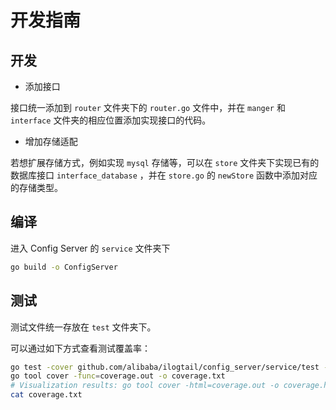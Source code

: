 # 开发指南

## 开发

* 添加接口

接口统一添加到 `router` 文件夹下的 `router.go` 文件中，并在 `manger` 和 `interface` 文件夹的相应位置添加实现接口的代码。

* 增加存储适配

若想扩展存储方式，例如实现 `mysql` 存储等，可以在 `store` 文件夹下实现已有的数据库接口 `interface_database` ，并在 `store.go` 的 `newStore` 函数中添加对应的存储类型。

## 编译

进入 Config Server 的 `service` 文件夹下

``` bash
go build -o ConfigServer
```

## 测试

测试文件统一存放在 `test` 文件夹下。

可以通过如下方式查看测试覆盖率：

```bash
go test -cover github.com/alibaba/ilogtail/config_server/service/test -coverpkg github.com/alibaba/ilogtail/config_server/service/... -coverprofile coverage.out -v
go tool cover -func=coverage.out -o coverage.txt
# Visualization results: go tool cover -html=coverage.out -o coverage.html
cat coverage.txt
```

